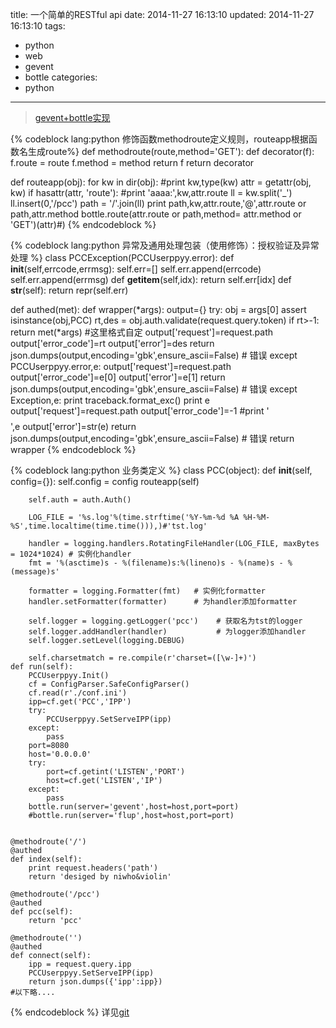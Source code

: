 title: 一个简单的RESTful api
date: 2014-11-27 16:13:10
updated: 2014-11-27 16:13:10
tags: 
- python
- web
- gevent
- bottle
categories:
- python 
---
>[gevent+bottle实现](https://github.com/niwho/pcc_rest)

<!--more-->
{% codeblock lang:python 修饰函数methodroute定义规则，routeapp根据函数名生成route%}
def methodroute(route,method='GET'):
    def decorator(f):
        f.route = route
        f.method = method
        return f
    return decorator

def routeapp(obj):
    for kw in dir(obj):
        #print kw,type(kw)
        attr = getattr(obj, kw)
        if hasattr(attr, 'route'):
            #print 'aaaa:',kw,attr.route
            ll = kw.split('_')
            ll.insert(0,'/pcc')
            path = '/'.join(ll)
            print path,kw,attr.route,'@',attr.route or path,attr.method 
            bottle.route(attr.route or path,method= attr.method or 'GET')(attr)#)
{% endcodeblock %}

 
{% codeblock lang:python 异常及通用处理包装（使用修饰）：授权验证及异常处理 %}
class PCCException(PCCUserppyy.error):
    def __init__(self,errcode,errmsg):
        self.err=[]
        self.err.append(errcode)
        self.err.append(errmsg)
    def __getitem__(self,idx):
        return self.err[idx]
    def __str__(self):
        return repr(self.err)

def authed(met):
    def wrapper(*args):
        output={}
        try:
            obj = args[0]
            assert isinstance(obj,PCC)
            rt,des = obj.auth.validate(request.query.token)
            if rt>-1:
                return met(*args) #这里格式自定
            output['request']=request.path
            output['error_code']=rt
            output['error']=des
            return json.dumps(output,encoding='gbk',ensure_ascii=False) # 错误
        except PCCUserppyy.error,e:
            output['request']=request.path
            output['error_code']=e[0]
            output['error']=e[1]
            return json.dumps(output,encoding='gbk',ensure_ascii=False) # 错误
        except Exception,e:
            print traceback.format_exc()
            print e
            output['request']=request.path
            output['error_code']=-1
            #print '$$$$',e
            output['error']=str(e)
            return json.dumps(output,encoding='gbk',ensure_ascii=False) # 错误
    return wrapper
{% endcodeblock %}

{% codeblock lang:python 业务类定义 %}
class PCC(object):
    def __init__(self, config={}):
        self.config = config
        routeapp(self)
        
        self.auth = auth.Auth()
        
        LOG_FILE = '%s.log'%(time.strftime('%Y-%m-%d %A %H-%M-%S',time.localtime(time.time())),)#'tst.log'  
  
        handler = logging.handlers.RotatingFileHandler(LOG_FILE, maxBytes = 1024*1024) # 实例化handler   
        fmt = '%(asctime)s - %(filename)s:%(lineno)s - %(name)s - %(message)s'  
  
        formatter = logging.Formatter(fmt)   # 实例化formatter  
        handler.setFormatter(formatter)      # 为handler添加formatter  
  
        self.logger = logging.getLogger('pcc')    # 获取名为tst的logger  
        self.logger.addHandler(handler)           # 为logger添加handler  
        self.logger.setLevel(logging.DEBUG)  
        
        self.charsetmatch = re.compile(r'charset=([\w-]+)')
    def run(self):
        PCCUserppyy.Init()
        cf = ConfigParser.SafeConfigParser()
        cf.read(r'./conf.ini')
        ipp=cf.get('PCC','IPP')
        try:
            PCCUserppyy.SetServeIPP(ipp)
        except:
            pass
        port=8080
        host='0.0.0.0'
        try:
            port=cf.getint('LISTEN','PORT')
            host=cf.get('LISTEN','IP')
        except:
            pass
        bottle.run(server='gevent',host=host,port=port)
        #bottle.run(server='flup',host=host,port=port)
    
        
    @methodroute('/')
    @authed
    def index(self):
        print request.headers('path')
        return 'desiged by niwho&violin'
    
    @methodroute('/pcc')
    @authed
    def pcc(self):
        return 'pcc'

    @methodroute('')
    @authed
    def connect(self):
        ipp = request.query.ipp
        PCCUserppyy.SetServeIPP(ipp)
        return json.dumps({'ipp':ipp})
    #以下略.... 
{% endcodeblock %}
详见[git](https://github.com/niwho/pcc_rest)
